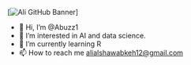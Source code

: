 [![Ali GitHub Banner](Ali.jpeg)]

- 👋 Hi, I’m @Abuzz1
- 👀 I’m interested in AI and data science.
- 🌱 I’m currently learning R
- 📫 How to reach me alialshawabkeh12@gmail.com

<!---
Abuzz1/Abuzz1 is a ✨ special ✨ repository because its `README.md` (this file) appears on your GitHub profile.
You can click the Preview link to take a look at your changes.
--->
